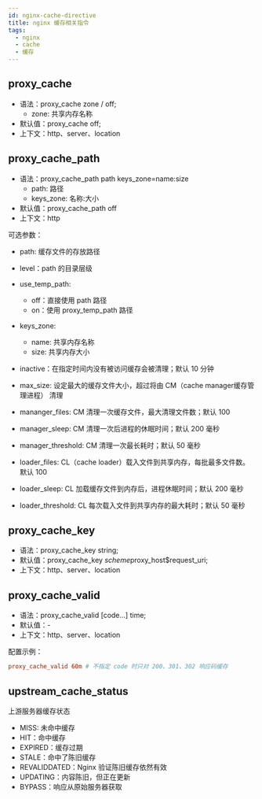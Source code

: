 ```yaml
---
id: nginx-cache-directive
title: nginx 缓存相关指令
tags:
  - nginx
  - cache
  - 缓存
---
```


## proxy_cache

- 语法：proxy_cache zone / off;
  - zone: 共享内存名称
- 默认值：proxy_cache off;
- 上下文：http、server、location

## proxy_cache_path

- 语法：proxy_cache_path path keys_zone=name:size
  - path: 路径
  - keys_zone: 名称:大小
- 默认值：proxy_cache_path off
- 上下文：http

可选参数：

- path: 缓存文件的存放路径
- level：path 的目录层级
- use_temp_path:
  - off：直接使用 path 路径
  - on：使用 proxy_temp_path 路径

- keys_zone:
  - name: 共享内存名称
  - size: 共享内存大小

- inactive：在指定时间内没有被访问缓存会被清理；默认 10 分钟
- max_size: 设定最大的缓存文件大小，超过将由 CM（cache manager缓存管理进程） 清理
- mananger_files: CM 清理一次缓存文件，最大清理文件数；默认 100
- manager_sleep: CM 清理一次后进程的休眠时间；默认 200 毫秒
- manager_threshold: CM 清理一次最长耗时；默认 50 毫秒
- loader_files: CL（cache loader）载入文件到共享内存，每批最多文件数。默认 100
- loader_sleep: CL 加载缓存文件到内存后，进程休眠时间；默认 200 毫秒
- loader_threshold: CL 每次载入文件到共享内存的最大耗时；默认 50 毫秒

## proxy_cache_key

- 语法：proxy_cache_key string;
- 默认值：proxy_cache_key $scheme$proxy_host$request_uri;
- 上下文：http、server、location

## proxy_cache_valid

- 语法：proxy_cache_valid [code...] time;
- 默认值：-
- 上下文：http、server、location

配置示例：

```conf
proxy_cache_valid 60m # 不指定 code 时只对 200、301、302 响应码缓存
```

## upstream_cache_status

上游服务器缓存状态

- MISS: 未命中缓存
- HIT：命中缓存
- EXPIRED：缓存过期
- STALE：命中了陈旧缓存
- REVALIDDATED：Nginx 验证陈旧缓存依然有效
- UPDATING：内容陈旧，但正在更新
- BYPASS：响应从原始服务器获取
